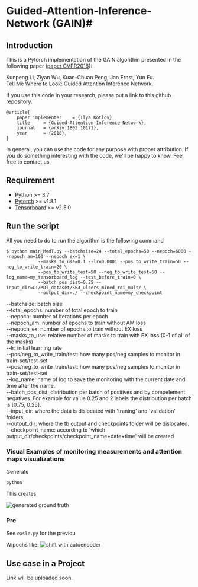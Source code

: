 
# Guided-Attention-Inference-Network (GAIN)#

## Introduction ##

This is a Pytorch implementation of the GAIN algorithm presented in the following paper ([paper CVPR2018](https://arxiv.org/abs/1802.10171)):

Kunpeng Li, Ziyan Wu, Kuan-Chuan Peng, Jan Ernst, Yun Fu.  
Tell Me Where to Look: Guided Attention Inference Network.

If you use this code in your research, please put a link to this github repository.
```
@article{
	paper implementer    = {Ilya Kotlov},
	title     = {Guided-Attention-Inference-Network},
	journal   = {arXiv:1802.10171},
	year      = {2018},
}
```

In general, you can use the code for any purpose with proper attribution. If you do something interesting with the code, we'll be happy to know. Feel free to contact us.

## Requirement ##

* Python >= 3.7
* [Pytorch](http://pytorch.org/) >= v1.8.1
* [Tensorboard](https://www.tensorflow.org/tensorboard) >= v2.5.0

## Run the script ##

All you need to do to run the algorithm is the following command

```
$ python main_MedT.py --batchsize=24 --total_epochs=50 --nepoch=6000 --nepoch_am=100 --nepoch_ex=1 \
			--masks_to_use=0.1 --lr=0.0001 --pos_to_write_train=50 --neg_to_write_train=20 \
			--pos_to_write_test=50 --neg_to_write_test=50 --log_name=my_tensorboard_log --test_before_train=0 \
			--batch_pos_dist=0.25 --input_dir=C:/MDT_dataset/SB3_ulcers_mined_roi_mult/ \
			--output_dir=./ --checkpoint_name=my_checkpoint
```
--batchsize: batch size <br/>
--total_epochs: number of total epoch to train <br/>
--nepoch: number of iterations per epoch <br/>
--nepoch_am: number of epochs to train without AM loss <br/>
--nepoch_ex: number of epochs to train without EX loss <br/>
--masks_to_use: relative number of masks to train with EX loss (0-1 of all of the masks) <br/>
--lr: initial learning rate <br/>
--pos/neg_to_write_train/test: how many pos/neg samples to monitor in train-set/test-set <br/>
--pos/neg_to_write_train/test: how many pos/neg samples to monitor in train-set/test-set <br/>
--log_name: name of log tb save the monitoring with the current date and time after the name.<br/>
--batch_pos_dist: distribution per batch of positives and by compelement negatives. For example for value 0.25 and 2 labels the distribution per batch is [0.75, 0.25].<br/>
--input_dir: where the data is dislocated with 'traning' and 'validation' folders.<br/>
--output_dir: where the tb output and checkpoints folder will be dislocated.<br/>
 --checkpoint_name: according to 'which output_dir/checkpoints/checkpoint_name+date+time' will be created 

### Visual Examples of monitoring measurements and attention maps visualizations ###

Generate
```
python 
```
This creates 

![generated ground truth](https://i.imgur.com/Hx.png)


### Pre ###

See `easle.py` for the previou


Wipochs like:
![shift with autoencoder](https://i.imgur.com/M1.gif)


## Use case in a Project ##
Link will be uploaded soon.